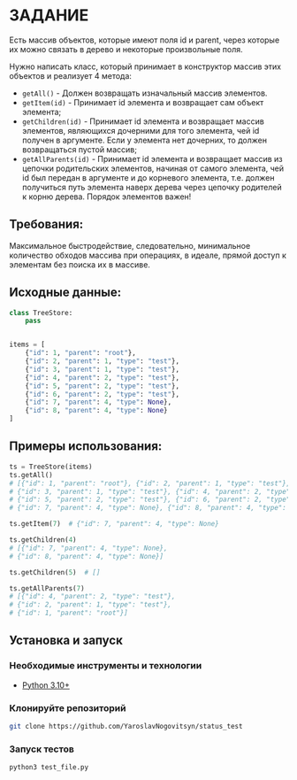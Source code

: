 # ЗАДАНИЕ
Есть массив объектов, которые имеют поля id и parent, через которые их можно связать в дерево и некоторые произвольные
поля.

Нужно написать класс, который принимает в конструктор массив этих объектов и реализует 4 метода:

- `getAll()` - Должен возвращать изначальный массив элементов.
- `getItem(id)` - Принимает id элемента и возвращает сам объект элемента;
- `getChildren(id)` - Принимает id элемента и возвращает массив элементов, являющихся дочерними для того элемента,
  чей id получен в аргументе. Если у элемента нет дочерних, то должен возвращаться пустой массив;
- `getAllParents(id)` - Принимает id элемента и возвращает массив из цепочки родительских элементов,
  начиная от самого элемента, чей id был передан в аргументе и до корневого элемента,
  т.е. должен получиться путь элемента наверх дерева через цепочку родителей к корню дерева. Порядок элементов важен!

## Требования:
Максимальное быстродействие, следовательно, минимальное количество обходов массива при операциях,
в идеале, прямой доступ к элементам без поиска их в массиве.

## Исходные данные:
```python
class TreeStore:
    pass


items = [
    {"id": 1, "parent": "root"},
    {"id": 2, "parent": 1, "type": "test"},
    {"id": 3, "parent": 1, "type": "test"},
    {"id": 4, "parent": 2, "type": "test"},
    {"id": 5, "parent": 2, "type": "test"},
    {"id": 6, "parent": 2, "type": "test"},
    {"id": 7, "parent": 4, "type": None},
    {"id": 8, "parent": 4, "type": None}
]

```

## Примеры использования:
```python
ts = TreeStore(items)
ts.getAll()
# [{"id": 1, "parent": "root"}, {"id": 2, "parent": 1, "type": "test"},
# {"id": 3, "parent": 1, "type": "test"}, {"id": 4, "parent": 2, "type": "test"},
# {"id": 5, "parent": 2, "type": "test"}, {"id": 6, "parent": 2, "type": "test"},
# {"id": 7, "parent": 4, "type": None}, {"id": 8, "parent": 4, "type": None}]

ts.getItem(7)  # {"id": 7, "parent": 4, "type": None}

ts.getChildren(4)  
# [{"id": 7, "parent": 4, "type": None}, 
# {"id": 8, "parent": 4, "type": None}]

ts.getChildren(5)  # []

ts.getAllParents(7)  
# [{"id": 4, "parent": 2, "type": "test"}, 
# {"id": 2, "parent": 1, "type": "test"}, 
# {"id": 1, "parent": "root"}]
```

## Установка и запуск

### Необходимые инструменты и технологии
- [Python 3.10+](https://www.python.org/)

### Клонируйте репозиторий
```bash
git clone https://github.com/YaroslavNogovitsyn/status_test
```

### Запуск тестов
```bash
python3 test_file.py
```